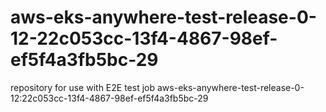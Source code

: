 # aws-eks-anywhere-test-release-0-12-22c053cc-13f4-4867-98ef-ef5f4a3fb5bc-29
repository for use with E2E test job aws-eks-anywhere-test-release-0-12:22c053cc-13f4-4867-98ef-ef5f4a3fb5bc-29
